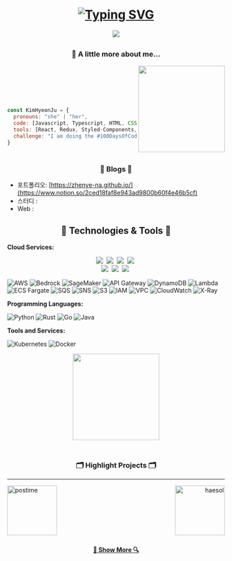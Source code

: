 <h1 align="center">
  <a href="https://git.io/typing-svg">
    <img src="https://readme-typing-svg.demolab.com?font=Fira+Code&size=30&pause=1000&width=435&lines=Welcome+to+Hyeonju's+GitHub" alt="Typing SVG" />
  </a>
</h1>
<p align="center">
  <a href="mailto:tttymttst@gmail.com"><img src="https://img.shields.io/badge/Gmail-d14836?style=flat-square&logo=Gmail&logoColor=white&link=tttymttst@gmail.com"/></a>
</p>

## <h3 align="center">🎤 A little more about me...</h3>

<div style="display: flex; flex-direction: row-reverse; justify-content: space-between; align-items: flex-end;">
<img align='right' src="https://media.giphy.com/media/ieyl9zmCjO4b4t6qoY/giphy.gif" width="200">
<br>
<br>


```javascript
const KimHyeonJu = {
  pronouns: "she" | "her",
  code: [Javascript, Typescript, HTML, CSS, Ruby, Python, Java],
  tools: [React, Redux, Styled-Components, Docker],
  challenge: "I am doing the #100DaysOfCode challenge focused on react and typescript"
}
```
</div>

## <h3 align="center">📝 Blogs 📝</h3>

- 포트폴리오: [https://zhenye-na.github.io/](https://www.notion.so/2ced18faf8e943ad9800b60f4e46b5cf)
- 스터디 : 
- Web :


## <h2 align="center">🔧 Technologies & Tools 🔧</h2>

**Cloud Services:**


<p align="center">
  <img src="https://img.shields.io/badge/C++-00599C?style=flat-square&logo=C%2B%2B&logoColor=white"/></a>&nbsp 
  <img src="https://img.shields.io/badge/Java-007396?style=flat-square&logo=Java&logoColor=white"/></a>&nbsp
  <img src="https://img.shields.io/badge/Python-3766AB?style=flat-square&logo=Python&logoColor=white"/></a>&nbsp 
  <img src="https://img.shields.io/badge/Javascript-ffb13b?style=flat-square&logo=javascript&logoColor=white"/></a>&nbsp 
  <br>
  <img src="https://img.shields.io/badge/Mysql-E6B91E?style=flat-square&logo=MySql&logoColor=white"/></a>&nbsp 
  <img src="https://img.shields.io/badge/Django-092E20?style=flat-square&logo=Django&logoColor=white"/></a>&nbsp 
  <img src="https://img.shields.io/badge/Node.js-339933?style=flat-square&logo=Node.js&logoColor=white"/></a>&nbsp 
</p>

![AWS](https://img.shields.io/badge/Cloud-AWS-informational?style=flat&logo=amazon-aws&logoColor=white&color=6aa6f8)
![Bedrock](https://img.shields.io/badge/AI-Bedrock-informational?style=flat&logo=amazon-aws&logoColor=white&color=6aa6f8)
![SageMaker](https://img.shields.io/badge/ML-SageMaker-informational?style=flat&logo=amazon-aws&logoColor=white&color=6aa6f8)
![API Gateway](https://img.shields.io/badge/API-Gateway-informational?style=flat&logo=amazon-api-gateway&logoColor=white&color=6aa6f8)
![DynamoDB](https://img.shields.io/badge/Database-DynamoDB-informational?style=flat&logo=amazon-dynamodb&logoColor=white&color=6aa6f8)
![Lambda](https://img.shields.io/badge/Compute-AWS_Lambda-informational?style=flat&logo=aws-lambda&logoColor=white&color=6aa6f8)
![ECS Fargate](https://img.shields.io/badge/Container-ECS_Fargate-informational?style=flat&logo=amazon-ecs&logoColor=white&color=6aa6f8)
![SQS](https://img.shields.io/badge/Queue-SQS-informational?style=flat&logo=amazon-sqs&logoColor=white&color=6aa6f8)
![SNS](https://img.shields.io/badge/Pub/Sub-SNS-informational?style=flat&logo=amazon-sns&logoColor=white&color=6aa6f8)
![S3](https://img.shields.io/badge/Storage-S3-informational?style=flat&logo=amazon-s3&logoColor=white&color=6aa6f8)
![IAM](https://img.shields.io/badge/Security-IAM-informational?style=flat&logo=amazon-iam&logoColor=white&color=6aa6f8)
![VPC](https://img.shields.io/badge/Network-VPC-informational?style=flat&logo=amazon-vpc&logoColor=white&color=6aa6f8)
![CloudWatch](https://img.shields.io/badge/Monitoring-CloudWatch-informational?style=flat&logo=amazon-cloudwatch&logoColor=white&color=6aa6f8)
![X-Ray](https://img.shields.io/badge/Tracing-X--Ray-informational?style=flat&logo=amazon-xray&logoColor=white&color=6aa6f8)

**Programming Languages:**

![Python](https://img.shields.io/badge/Code-Python-informational?style=flat&logo=python&logoColor=white&color=6aa6f8)
![Rust](https://img.shields.io/badge/Code-Rust-informational?style=flat&logo=rust&logoColor=white&color=6aa6f8)
![Go](https://img.shields.io/badge/Code-Go-informational?style=flat&logo=go&logoColor=white&color=6aa6f8)
![Java](https://img.shields.io/badge/Code-Java-informational?style=flat&logo=java&logoColor=white&color=6aa6f8)

**Tools and Services:**

![Kubernetes](https://img.shields.io/badge/Tools-Kubernetes-informational?style=flat&logo=kubernetes&logoColor=white&color=6aa6f8)
![Docker](https://img.shields.io/badge/Tools-Docker-informational?style=flat&logo=docker&logoColor=white&color=6aa6f8)

  <div align=center>
    <a href="https://github.com/KimHyeoonju/github-readme-stats">
      <img height=200 align="center" src="https://github-readme-stats.vercel.app/api/top-langs/?username=KimHyeoonju&hide=c%23,powershell,Mathematica,Ruby,Objective-C,Objective-C%2b%2b,Cuda&title_color=61dafb&text_color=ffffff&icon_color=61dafb&bg_color=20232a&langs_count=8&layout=compact&border_color=61dafb&hide_border=true&size_weight=0.5&count_weight=0.5" />
</a>

    
  </div>
  <br>
  



## <h3 align="center">🗂️ Highlight Projects 🗂️</h3>
----------

<div width="100%" align="center">
  <a align="left" href="https://github.com/KimHyeoonju/postime" title="postime">
    <img align="left" height="115"  src="https://github-readme-stats.vercel.app/api/pin/?username=KimHyeoonju&repo=postime&theme=react&border_color=61dafb&border_radius=10" alt="postime">
  </a>
  <a align="right" href="https://github.com/KimHyeoonju/haesol" title="Haesol">
    <img align="right" height="115" src="https://github-readme-stats.vercel.app/api/pin/?username=KimHyeoonju&repo=haesol&theme=react&border_color=61dafb&border_radius=10" alt="haesol">
  </a>
</div>


</br></br></br></br></br></br></br>
<h4 align="center">
  <a href="https://github.com/KimHyeoonju?tab=repositories" title="Show Repositories">🔎 Show More 🔍</a>
</h4>



